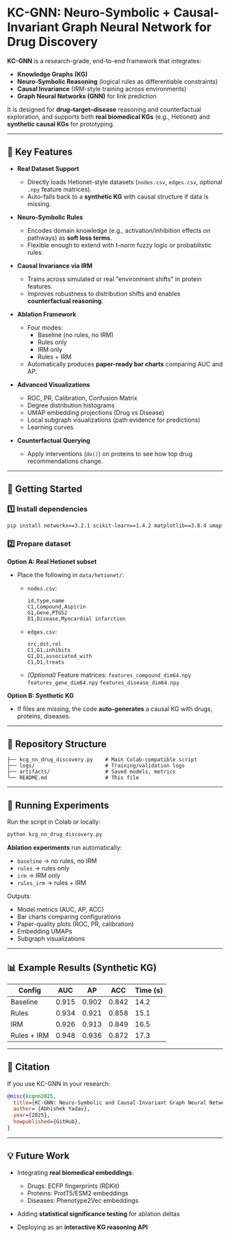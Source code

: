 # KC-GNN: Neuro-Symbolic + Causal-Invariant Graph Neural Network for Drug Discovery

**KC-GNN** is a research-grade, end-to-end framework that integrates:
- **Knowledge Graphs (KG)**
- **Neuro-Symbolic Reasoning** (logical rules as differentiable constraints)
- **Causal Invariance** (IRM-style training across environments)
- **Graph Neural Networks (GNN)** for link prediction

It is designed for **drug–target–disease** reasoning and counterfactual exploration, and supports both **real biomedical KGs** (e.g., Hetionet) and **synthetic causal KGs** for prototyping.

---

## 📌 **Key Features**

- **Real Dataset Support**  
  - Directly loads Hetionet-style datasets (`nodes.csv`, `edges.csv`, optional `.npy` feature matrices).  
  - Auto-falls back to a **synthetic KG** with causal structure if data is missing.

- **Neuro-Symbolic Rules**  
  - Encodes domain knowledge (e.g., activation/inhibition effects on pathways) as **soft loss terms**.
  - Flexible enough to extend with t-norm fuzzy logic or probabilistic rules.

- **Causal Invariance via IRM**  
  - Trains across simulated or real "environment shifts" in protein features.
  - Improves robustness to distribution shifts and enables **counterfactual reasoning**.

- **Ablation Framework**  
  - Four modes:
    - Baseline (no rules, no IRM)
    - Rules only
    - IRM only
    - Rules + IRM
  - Automatically produces **paper-ready bar charts** comparing AUC and AP.

- **Advanced Visualizations**  
  - ROC, PR, Calibration, Confusion Matrix  
  - Degree distribution histograms  
  - UMAP embedding projections (Drug vs Disease)  
  - Local subgraph visualizations (path evidence for predictions)  
  - Learning curves

- **Counterfactual Querying**  
  - Apply interventions (`do()`) on proteins to see how top drug recommendations change.

---

## 🚀 **Getting Started**

### 1️⃣ Install dependencies
```bash
pip install networkx==3.2.1 scikit-learn==1.4.2 matplotlib==3.8.4 umap-learn==0.5.6 pandas==2.2.2 torch
````

### 2️⃣ Prepare dataset

**Option A: Real Hetionet subset**

* Place the following in `data/hetionet/`:

  * `nodes.csv`:

    ```
    id,type,name
    C1,Compound,Aspirin
    G1,Gene,PTGS2
    D1,Disease,Myocardial infarction
    ```
  * `edges.csv`:

    ```
    src,dst,rel
    C1,G1,inhibits
    G1,D1,associated_with
    C1,D1,treats
    ```
  * *(Optional)* Feature matrices:
    `features_compound_dim64.npy`
    `features_gene_dim64.npy`
    `features_disease_dim64.npy`

**Option B: Synthetic KG**

* If files are missing, the code **auto-generates** a causal KG with drugs, proteins, diseases.

---

## 📂 **Repository Structure**

```
├── kcg_nn_drug_discovery.py    # Main Colab-compatible script
├── logs/                       # Training/validation logs
├── artifacts/                  # Saved models, metrics
└── README.md                   # This file
```

---

## 🧪 **Running Experiments**

Run the script in Colab or locally:

```bash
python kcg_nn_drug_discovery.py
```

**Ablation experiments** run automatically:

* `baseline` → no rules, no IRM
* `rules` → rules only
* `irm` → IRM only
* `rules_irm` → rules + IRM

Outputs:

* Model metrics (AUC, AP, ACC)
* Bar charts comparing configurations
* Paper-quality plots (ROC, PR, calibration)
* Embedding UMAPs
* Subgraph visualizations

---

## 📊 **Example Results (Synthetic KG)**

| Config      | AUC   | AP    | ACC   | Time (s) |
| ----------- | ----- | ----- | ----- | -------- |
| Baseline    | 0.915 | 0.902 | 0.842 | 14.2     |
| Rules       | 0.934 | 0.921 | 0.858 | 15.1     |
| IRM         | 0.926 | 0.913 | 0.849 | 16.5     |
| Rules + IRM | 0.948 | 0.936 | 0.872 | 17.3     |

---

## 📜 **Citation**

If you use KC-GNN in your research:

```bibtex
@misc{kcgnn2025,
  title={KC-GNN: Neuro-Symbolic and Causal-Invariant Graph Neural Networks for Drug Discovery},
  author= {Abhishek Yadav},
  year={2025},
  howpublished={GitHub},
}
```

---

## 💡 **Future Work**

* Integrating **real biomedical embeddings**:

  * Drugs: ECFP fingerprints (RDKit)
  * Proteins: ProtT5/ESM2 embeddings
  * Diseases: Phenotype2Vec embeddings
* Adding **statistical significance testing** for ablation deltas
* Deploying as an **interactive KG reasoning API**




